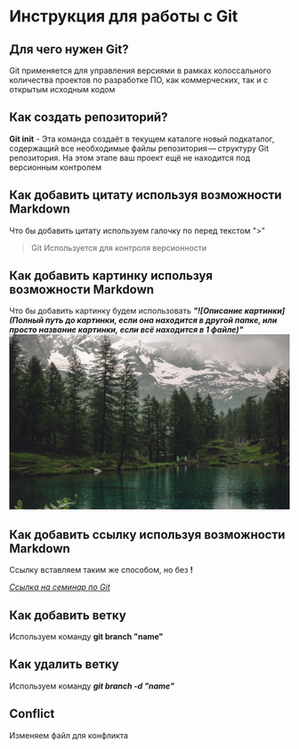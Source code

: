 # Инструкция для работы с Git

## Для чего нужен Git?
Git применяется для управления версиями в рамках колоссального количества проектов по разработке ПО, как коммерческих, так и с открытым исходным кодом

## Как создать репозиторий?
**Git init** - Эта команда создаёт в текущем каталоге новый подкаталог, содержащий все необходимые файлы репозитория — структуру Git репозитория. На этом этапе ваш проект ещё не находится под версионным контролем

## Как добавить цитату используя возможности Markdown
Что бы добавить цитату используем галочку по перед текстом ">"
> Git Используется для контроля версионности

## Как добавить картинку используя возможности Markdown
Что бы добавить картинку будем использовать ***"![Описание картинки](Полный путь до картинки, если она находится в другой папке, или просто название картинки, если всё находится в 1 файле)"***
![Природа](Wield_nature.jpg)

## Как добавить ссылку используя возможности Markdown
Ссылку вставляем таким же способом, но без **!**

*[Ссылка на семинар по Git](https://gb.ru/lessons/329895)*

## Как добавить ветку
Используем команду **git branch "name"**

## Как удалить ветку
Используем команду ***git branch -d "name"***

## Conflict
Изменяем файл для конфликта


